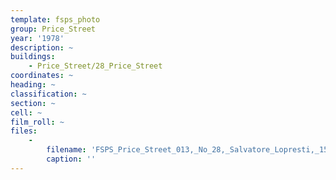 ```yaml
---
template: fsps_photo
group: Price_Street
year: '1978'
description: ~
buildings:
    - Price_Street/28_Price_Street
coordinates: ~
heading: ~
classification: ~
section: ~
cell: ~
film_roll: ~
files:
    -
        filename: 'FSPS_Price_Street_013,_No_28,_Salvatore_Lopresti,_15-3-C,_1978.png'
        caption: ''
---
```


